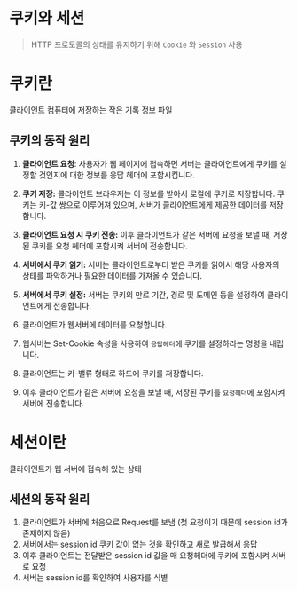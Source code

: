 # 쿠키와 세션
> HTTP 프로토콜의 상태를 유지하기 위해 `Cookie` 와 `Session` 사용

# 쿠키란
클라이언트 컴퓨터에 저장하는 작은 기록 정보 파일

## 쿠키의 동작 원리
1. **클라이언트 요청**: 사용자가 웹 페이지에 접속하면 서버는 클라이언트에게 쿠키를 설정할 것인지에 대한 정보를 응답 헤더에 포함시킵니다.
2. **쿠키 저장:** 클라이언트 브라우저는 이 정보를 받아서 로컬에 쿠키로 저장합니다. 쿠키는 키-값 쌍으로 이루어져 있으며, 서버가 클라이언트에게 제공한 데이터를 저장합니다.
3. **클라이언트 요청 시 쿠키 전송:** 이후 클라이언트가 같은 서버에 요청을 보낼 때, 저장된 쿠키를 요청 헤더에 포함시켜 서버에 전송합니다.
4. **서버에서 쿠키 읽기:** 서버는 클라이언트로부터 받은 쿠키를 읽어서 해당 사용자의 상태를 파악하거나 필요한 데이터를 가져올 수 있습니다.
5. **서버에서 쿠키 설정:** 서버는 쿠키의 만료 기간, 경로 및 도메인 등을 설정하여 클라이언트에게 전송합니다.

1. 클라이언트가 웹서버에 데이터를 요청합니다.
2. 웹서버는 Set-Cookie 속성을 사용하여 `응답헤더`에 쿠키를 설정하라는 명령을 내립니다.
3. 클라이언트는 키-밸류 형태로 하드에 쿠키를 저장합니다.
4. 이후 클라이언트가 같은 서버에 요청을 보낼 때, 저장된 쿠키를 `요청헤더`에 포함시켜 서버에 전송합니다.

# 세션이란
클라이언트가 웹 서버에 접속해 있는 상태

## 세션의 동작 원리
1. 클라이언트가 서버에 처음으로 Request를 보냄 (첫 요청이기 때문에 session id가 존재하지 않음)
2. 서버에서는 session id 쿠키 값이 없는 것을 확인하고 새로 발급해서 응답
3. 이후 클라이언트는 전달받은 session id 값을 매 요청헤더에 쿠키에 포함시켜 서버로 요청
4. 서버는 session id를 확인하여 사용자를 식별